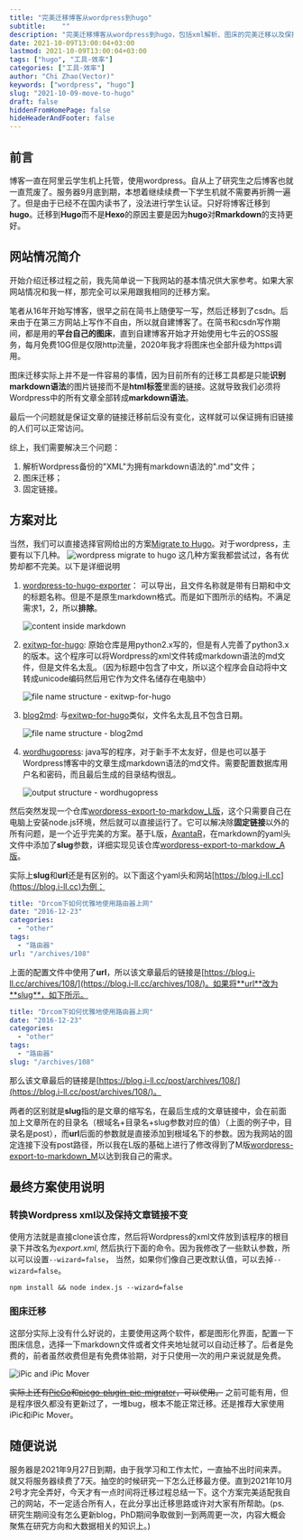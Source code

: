 ```yaml
---
title: "完美迁移博客从wordpress到hugo"
subtitle:    ""
description: "完美迁移博客从wordpress到hugo，包括xml解析、图床的完美迁移以及保持文章原始链接不变。"
date: 2021-10-09T13:00:04+03:00
lastmod: 2021-10-09T13:00:04+03:00
tags: ["hugo", "工具-效率"]
categories: ["工具-效率"]
author: "Chi Zhao(Vector)"
keywords: ["wordpress", "hugo"]
slug: "2021-10-09-move-to-hugo"
draft: false
hiddenFromHomePage: false
hideHeaderAndFooter: false
---
```



## 前言

博客一直在阿里云学生机上托管，使用wordpress。自从上了研究生之后博客也就一直荒废了。服务器9月底到期，本想着继续续费一下学生机就不需要再折腾一遍了。但是由于已经不在国内读书了，没法进行学生认证。只好将博客迁移到**hugo**。迁移到**Hugo**而不是**Hexo**的原因主要是因为**hugo**对**Rmarkdown**的支持更好。
<!--more-->

## 网站情况简介

开始介绍迁移过程之前，我先简单说一下我网站的基本情况供大家参考。如果大家网站情况和我一样，那完全可以采用跟我相同的迁移方案。

笔者从16年开始写博客，很早之前在简书上随便写一写，然后迁移到了csdn。后来由于在第三方网站上写作不自由，所以就自建博客了。在简书和csdn写作期间，都是用的**平台自己的图床**，直到自建博客开始才开始使用七牛云的OSS服务，每月免费10G但是仅限http流量，2020年我才将图床也全部升级为https调用。

图床迁移实际上并不是一件容易的事情，因为目前所有的迁移工具都是只能**识别markdown语法**的图片链接而不是**html标签**里面的链接。这就导致我们必须将Wordpress中的所有文章全部转成**markdown语法**。

最后一个问题就是保证文章的链接迁移前后没有变化，这样就可以保证拥有旧链接的人们可以正常访问。

综上，我们需要解决三个问题：

1. 解析Wordpress备份的"XML"为拥有markdown语法的".md"文件；
2. 图床迁移；
3. 固定链接。

## 方案对比

当然，我们可以直接选择官网给出的方案[Migrate to Hugo](https://gohugo.io/tools/migrations/)。对于wordpress，主要有以下几种。
![wordpress migrate to hugo](https://image.i-ll.cc//uPic/20211009/Drxefh.png?imageMogr2/auto-orient/blur/1x0/quality/75|watermark/2/text/WmhhbyBDaGnigJhzIEJsb2c=/font/dGltZXMgbmV3IHJvbWFu/fontsize/240/fill/IzAwMDAwMA==/dissolve/75/gravity/SouthEast/dx/10/dy/10|imageslim)
这几种方案我都尝试过，各有优势却都不完美。以下是详细说明

1. [wordpress-to-hugo-exporter](https://github.com/SchumacherFM/wordpress-to-hugo-exporter)： 可以导出，且文件名称就是带有日期和中文的标题名称。但是不是原生markdown格式。而是如下图所示的结构。不满足需求1，2，所以**排除**。

    ![content inside markdown](https://image.i-ll.cc//uPic/20211010/InznCv.png?imageMogr2/auto-orient/blur/1x0/quality/75|watermark/2/text/WmhhbyBDaGnigJhzIEJsb2c=/font/dGltZXMgbmV3IHJvbWFu/fontsize/240/fill/IzAwMDAwMA==/dissolve/75/gravity/SouthEast/dx/10/dy/10|imageslim)

2. [exitwp-for-hugo](https://github.com/wooni005/exitwp-for-hugo): 原始仓库是用python2.x写的，但是有人完善了python3.x的版本。这个程序可以将Wordpress的xml文件转成markdown语法的md文件，但是文件名太乱。（因为标题中包含了中文，所以这个程序会自动将中文转成unicode编码然后用它作为文件名储存在电脑中）

    ![file name structure - exitwp-for-hugo](https://image.i-ll.cc//uPic/20211010/x3GmFS.png?imageMogr2/auto-orient/blur/1x0/quality/75|watermark/2/text/WmhhbyBDaGnigJhzIEJsb2c=/font/dGltZXMgbmV3IHJvbWFu/fontsize/240/fill/IzAwMDAwMA==/dissolve/75/gravity/SouthEast/dx/10/dy/10|imageslim)

3. [blog2md](https://github.com/palaniraja/blog2md): 与[exitwp-for-hugo](https://github.com/wooni005/exitwp-for-hugo)类似，文件名太乱且不包含日期。

    ![file name structure - blog2md](https://image.i-ll.cc//uPic/20211010/8JNn1t.png?imageMogr2/auto-orient/blur/1x0/quality/75|watermark/2/text/WmhhbyBDaGnigJhzIEJsb2c=/font/dGltZXMgbmV3IHJvbWFu/fontsize/240/fill/IzAwMDAwMA==/dissolve/75/gravity/SouthEast/dx/10/dy/10|imageslim)

4. [wordhugopress](https://github.com/nantipov/wordhugopress): java写的程序，对于新手不太友好，但是也可以基于Wordpress博客中的文章生成markdown语法的md文件。需要配置数据库用户名和密码，而且最后生成的目录结构很乱。

    ![output structure - wordhugopress](https://image.i-ll.cc//uPic/20211010/By0AxI.png?imageMogr2/auto-orient/blur/1x0/quality/75|watermark/2/text/WmhhbyBDaGnigJhzIEJsb2c=/font/dGltZXMgbmV3IHJvbWFu/fontsize/240/fill/IzAwMDAwMA==/dissolve/75/gravity/SouthEast/dx/10/dy/10|imageslim)

然后突然发现一个仓库[wordpress-export-to-markdow_L版](https://github.com/AvantaR/wordpress-export-to-markdown)，这个只需要自己在电脑上安装node.js环境，然后就可以直接运行了。它可以解决除**固定链接**以外的所有问题，是一个近乎完美的方案。基于L版，[AvantaR](https://github.com/AvantaR)，在markdown的yaml头文件中添加了**slug**参数，详细实现见该仓库[wordpress-export-to-markdow_A版](https://github.com/AvantaR/wordpress-export-to-markdown)。

实际上**slug**和**url**还是有区别的。以下面这个yaml头和网站[https://blog.i-ll.cc](https://blog.i-ll.cc)为例：

```yaml
title: "Drcom下如何优雅地使用路由器上网"
date: "2016-12-23"
categories: 
  - "other"
tags: 
  - "路由器"
url: "/archives/108"
```

上面的配置文件中使用了**url**，所以该文章最后的链接是[https://blog.i-ll.cc/archives/108/](https://blog.i-ll.cc/archives/108/)。如果将**url**改为**slug**，如下所示。

```yaml
title: "Drcom下如何优雅地使用路由器上网"
date: "2016-12-23"
categories: 
  - "other"
tags: 
  - "路由器"
slug: "/archives/108"
```

那么该文章最后的链接是[https://blog.i-ll.cc/post/archives/108/](https://blog.i-ll.cc/post/archives/108/)。

两者的区别就是**slug**指的是文章的缩写名，在最后生成的文章链接中，会在前面加上文章所在的目录名（根域名+目录名+slug参数对应的值）（上面的例子中，目录名是post），而**url**后面的参数就是直接添加到根域名下的参数。因为我网站的固定连接下没有post路径，所以我在L版的基础上进行了修改得到了M版[wordpress-export-to-markdown_M](https://github.com/MLZC/wordpress-export-to-markdown)以达到我自己的需求。

## 最终方案使用说明

### 转换Wordpress xml以及保持文章链接不变

使用方法就是直接clone该仓库，然后将Wordpress的xml文件放到该程序的根目录下并改名为*export.xml*, 然后执行下面的命令。因为我修改了一些默认参数，所以可以设置`--wizard=false`， 当然，如果你们像自己更改默认值，可以去掉`--wizard=false`。

```shell
npm install && node index.js --wizard=false
```

### 图床迁移

这部分实际上没有什么好说的，主要使用这两个软件，都是图形化界面，配置一下图床信息，选择一下markdown文件或者文件夹地址就可以自动迁移了。后者是免费的，前者虽然收费但是有免费体验期，对于只使用一次的用户来说就是免费。

![iPic and iPic Mover](https://image.i-ll.cc//uPic/20211010/EvkeIl.png?imageMogr2/auto-orient/blur/1x0/quality/75|watermark/2/text/WmhhbyBDaGnigJhzIEJsb2c=/font/dGltZXMgbmV3IHJvbWFu/fontsize/240/fill/IzAwMDAwMA==/dissolve/75/gravity/SouthEast/dx/10/dy/10|imageslim)

~~实际上还有[PicGo](https://github.com/Molunerfinn/PicGo)和[picgo-plugin-pic-migrater](https://github.com/PicGo/picgo-plugin-pic-migrater)，可以使用。~~ 之前可能有用，但是程序很久都没有更新过了，一堆bug，根本不能正常迁移。还是推荐大家使用iPic和iPic Mover。

## 随便说说

服务器是2021年9月27日到期，由于我学习和工作太忙，一直抽不出时间来弄。就又将服务器续费了7天。抽空的时候研究一下怎么迁移最方便。直到2021年10月2号才完全弄好，今天才有一点时间将迁移过程总结一下。这个方案完美适配我自己的网站，不一定适合所有人，在此分享出迁移思路或许对大家有所帮助。(ps. 研究生期间没有怎么更新blog，PhD期间争取做到一到两周更一次，内容大概会聚焦在研究方向和大数据相关的知识上。)

